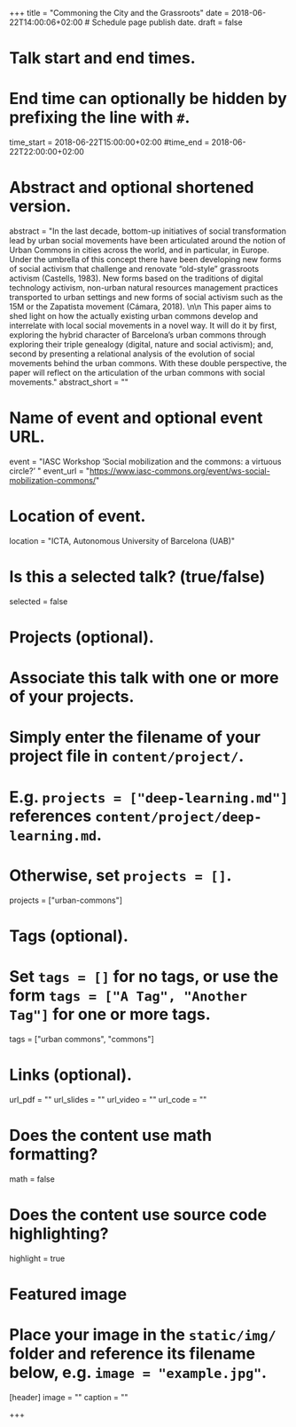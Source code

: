 +++
title = "Commoning the City and the Grassroots"
date = 2018-06-22T14:00:06+02:00  # Schedule page publish date.
draft = false

# Talk start and end times.
#   End time can optionally be hidden by prefixing the line with `#`.
time_start = 2018-06-22T15:00:00+02:00
#time_end = 2018-06-22T22:00:00+02:00

# Abstract and optional shortened version.
abstract = "In the last decade, bottom-up initiatives of social transformation lead by urban social movements have been articulated around the notion of Urban Commons in cities across the world, and in particular, in Europe.  Under the umbrella of this concept there have been developing new forms of social activism that challenge and renovate “old-style” grassroots activism (Castells, 1983). New forms based on the traditions of digital technology activism, non-urban natural resources management practices transported to urban settings and new forms of social activism such as the 15M or the Zapatista movement (Cámara, 2018). \n\n This paper aims to shed light on how the actually existing urban commons develop and interrelate with local social movements in a novel way. It will do it by first, exploring the hybrid character of Barcelona’s urban commons through exploring their triple genealogy (digital, nature and social activism); and, second by presenting a relational analysis of the evolution of social movements behind the urban commons. With these double perspective, the paper will reflect on the articulation of the urban commons with social movements."
abstract_short = ""

# Name of event and optional event URL.
event = "IASC Workshop ‘Social mobilization and the commons: a virtuous circle?’ "
event_url = "https://www.iasc-commons.org/event/ws-social-mobilization-commons/"

# Location of event.
location = "ICTA, Autonomous University of Barcelona (UAB)"

# Is this a selected talk? (true/false)
selected = false

# Projects (optional).
#   Associate this talk with one or more of your projects.
#   Simply enter the filename of your project file in `content/project/`.
#   E.g. `projects = ["deep-learning.md"]` references `content/project/deep-learning.md`.
#   Otherwise, set `projects = []`.
projects = ["urban-commons"]

# Tags (optional).
#   Set `tags = []` for no tags, or use the form `tags = ["A Tag", "Another Tag"]` for one or more tags.
tags = ["urban commons", "commons"]

# Links (optional).
url_pdf = ""
url_slides = ""
url_video = ""
url_code = ""

# Does the content use math formatting?
math = false

# Does the content use source code highlighting?
highlight = true

# Featured image
# Place your image in the `static/img/` folder and reference its filename below, e.g. `image = "example.jpg"`.
[header]
image = ""
caption = ""

+++
